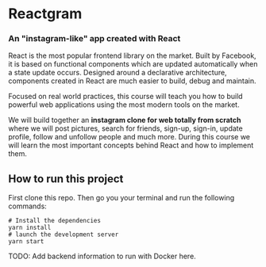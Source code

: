 # Reactgram

### An "instagram-like" app created with React

React is the most popular frontend library on the market. Built by Facebook, it is based on functional components which are updated automatically when a state update occurs. Designed around a declarative architecture, components created in React are much easier to build, debug and maintain.  
  
Focused on real world practices, this course will teach you how to build powerful web applications using the most modern tools on the market.  
  
We will build together an **instagram clone for web totally from scratch** where we will post pictures, search for friends, sign-up, sign-in, update profile, follow and unfollow people and much more. During this course we will learn the most important concepts behind React and how to implement them.

## How to run this project

First clone this repo. Then go you your terminal and run the following commands:

```shell
# Install the dependencies
yarn install
# launch the development server
yarn start
```

TODO: Add backend information to run with Docker here.
